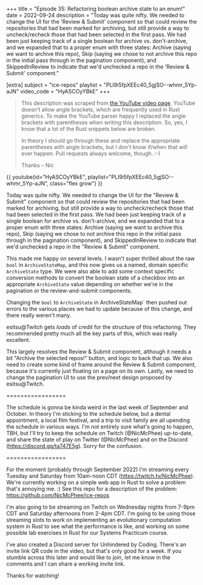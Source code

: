 +++
title = "Episode 35: Refactoring boolean archive state to an enum!"
date = 2022-09-24
description = "Today was quite nifty. We needed to change the UI for the 'Review & Submit' component so that could review the repositories that had been marked for archiving, but still provide a way to uncheck/recheck those that had been selected in the first pass. We had been just keeping track of a single boolean for archive vs. don't-archive, and we expanded that to a proper enum with three states: Archive (saying we want to archive this repo), Skip (saying we chose to not archive this repo in the initial pass through in the pagination component), and SkippedInReview to indicate that we'd unchecked a repo in the 'Review & Submit' component."

[extra]
subject = "ice-repos"
playlist = "PLI9i5fpXEEc40_5gjSO--whmr_5Yp-aJN"
video_code = "HyASCOyYBkE"
+++

> This description was scraped from
> [the YouTube video page](https://www.youtube.com/watch?v=HyASCOyYBkE&list=PLI9i5fpXEEc40_5gjSO--whmr_5Yp-aJN).
> YouTube doesn't allow angle brackets, which are frequently used
> in Rust generics. To make the YouTube parser happy I replaced the
> angle brackets with parentheses when writing this description.
> So, yes, I know that a lot of the Rust snippets below are broken.
>
> In theory I should go through these and replace
> the appropriate parentheses with angle brackets, but I don't
> know if/when that will ever happen. Pull requests always
> welcome, though. :-)
>
> Thanks – Nic

<div>
 {{ 
    youtube(id="HyASCOyYBkE", playlist="PLI9i5fpXEEc40_5gjSO--whmr_5Yp-aJN", class="flex grow")
 }} 
</div>

Today was quite nifty. We needed to change the UI for the "Review & Submit" component so that could review the repositories that had been marked for archiving, but still provide a way to uncheck/recheck those that had been selected in the first pass. We had been just keeping track of a single boolean for archive vs. don't-archive, and we expanded that to a proper enum with three states: Archive (saying we want to archive this repo), Skip (saying we chose to not archive this repo in the initial pass through in the pagination component), and SkippedInReview to indicate that we'd unchecked a repo in the "Review & Submit" component.

This made me happy on several levels. I wasn't super thrilled about the raw `bool` in `ArchiveStateMap`, and this now gives us a named, domain specific `ArchiveState` type. We were also able to add some context specific conversion methods to convert the boolean state of a checkbox into an appropriate `ArchiveState` value depending on whether we're in the pagination or the review-and-submit components.

Changing the `bool` to `ArchiveState` in ArchiveStateMap` then pushed out errors to the various places we had to update because of this change, and there really weren't many.

esitsu@Twitch gets _loads_ of credit for the structure of this refactoring. They recommended pretty much all the key parts of this, which was really excellent.

This largely resolves the Review & Submit component, although it needs a bit "Archive the selected repos!" button, and logic to back that up. We also need to create some kind of frame around the Review & Submit component, because it's currently just floating on a page on its own. Lastly, we need to change the pagination UI to use the prev/next design proposed by esitsu@Twitch.

=================

The schedule is gonna be kinda weird in the last week of September and October. In theory I'm sticking to the schedule below, but a dental appointment, a local film festival, and a trip to visit family are all upending the schedule in various ways. I'm not entirely sure what's going to happen, TBH, but I'll try to keep the schedule on Twitch (@NicMcPhee) up-to-date, and share the state of play on Twitter (@NicMcPhee) and on the Discord (https://discord.gg/ta747E5g). Sorry for the confusion.

=================

For the moment (probably through September 2022) I'm streaming every Tuesday and Saturday from 10am-noon CDT (https://twitch.tv/NicMcPhee). We're currently working on a simple web app in Rust to solve a problem that's annoying me. :) See this repo for a description of the problem: https://github.com/NicMcPhee/ice-repos

I'm also going to be streaming on Twitch on Wednesday nights from 7-9pm CDT and Saturday afternoons from 2-4pm CDT. I'm going to be using those streaming slots to work on implementing an evolutionary computation system in Rust to see what the performance is like, and working on some possible lab exercises in Rust for our Systems Practicum course.

I've also created a Discord server for Unhindered by Coding. There's an invite link QR code in the video, but that's only good for a week. If you stumble across this later and would like to join, let me know in the comments and I can share a working invite link.

Thanks for watching!
